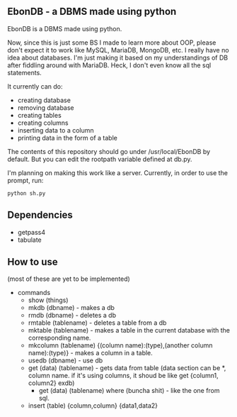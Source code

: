 ## EbonDB - a DBMS made using python
 EbonDB is a DBMS made using python.

Now, since this is just some BS I made to learn more about OOP, please don't expect it to work like MySQL, MariaDB, MongoDB, etc. I really have no idea about databases. I'm just making it based on my understandings of DB after fiddling around with MariaDB. Heck, I don't even know all the sql statements.

It currently can do:
 - creating database
 - removing database
 - creating tables
 - creating columns
 - inserting data to a column
 - printing data in the form of a table

The contents of this repository should go under /usr/local/EbonDB by default. But you can edit the rootpath variable defined at db.py.

I'm planning on making this work like a server. Currently, in order to use the prompt, run:
```
python sh.py
```
## Dependencies
 - getpass4
 - tabulate
## How to use
(most of these are yet to be implemented)
 - commands
    * show (things)
    * mkdb (dbname) - makes a db
    * rmdb (dbname) - deletes a db
    * rmtable (tablename) - deletes a table from a db
    * mktable (tablename) - makes a table in the current database with the corresponding name.
    * mkcolumn (tablename) {(column name):(type),(another column name):(type)} - makes a column in a table.
    * usedb (dbname) - use db
    * get (data) (tablename) - gets data from table (data section can be *, column name. if it's using columns, it shoud be like get {column1, column2} exdb)
      * get (data) (tablename) where (buncha shit) - like the one from sql.
    * insert (table) {column,column} {data1,data2}
